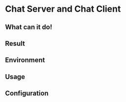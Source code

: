# Chat Server and Chat Client

## What can it do!


## Result


## Environment



## Usage



## Configuration
